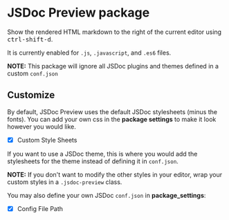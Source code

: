 # JSDoc Preview package

Show the rendered HTML markdown to the right of the current editor using <kbd>ctrl-shift-d</kbd>.

It is currently enabled for `.js`, `.javascript`, and `.es6` files.

**NOTE:** This package will ignore all JSDoc plugins and themes defined in a custom `conf.json`

## Customize

By default, JSDoc Preview uses the default JSDoc stylesheets (minus the fonts). You can add your own css in the __package settings__ to make it look however you would like.

- [x] Custom Style Sheets

If you want to use a JSDoc theme, this is where you would add the stylesheets for the theme instead of defining it in `conf.json`.

**NOTE:** If you don't want to modify the other styles in your editor, wrap your custom styles in a `.jsdoc-preview` class.

You may also define your own JSDoc `conf.json` in __package_settings__:

- [x] Config File Path